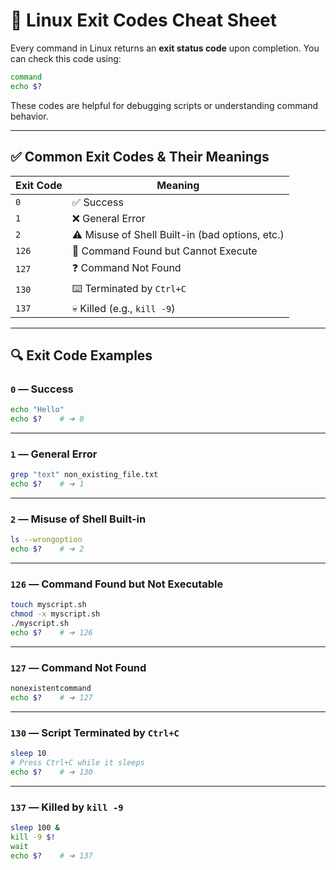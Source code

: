 # 🧾 Linux Exit Codes Cheat Sheet

Every command in Linux returns an **exit status code** upon completion. You can check this code using:

```bash
command
echo $?
```

These codes are helpful for debugging scripts or understanding command behavior.

---

## ✅ Common Exit Codes & Their Meanings

| Exit Code | Meaning                                         |
| --------- | ----------------------------------------------- |
| `0`       | ✅ Success                                       |
| `1`       | ❌ General Error                                 |
| `2`       | ⚠️ Misuse of Shell Built-in (bad options, etc.) |
| `126`     | 🚫 Command Found but Cannot Execute             |
| `127`     | ❓ Command Not Found                             |
| `130`     | ⌨️ Terminated by `Ctrl+C`                       |
| `137`     | 💀 Killed (e.g., `kill -9`)                     |

---

## 🔍 Exit Code Examples

### `0` — Success

```bash
echo "Hello"
echo $?    # ➜ 0
```

---

### `1` — General Error

```bash
grep "text" non_existing_file.txt
echo $?    # ➜ 1
```

---

### `2` — Misuse of Shell Built-in

```bash
ls --wrongoption
echo $?    # ➜ 2
```

---

### `126` — Command Found but Not Executable

```bash
touch myscript.sh
chmod -x myscript.sh
./myscript.sh
echo $?    # ➜ 126
```

---

### `127` — Command Not Found

```bash
nonexistentcommand
echo $?    # ➜ 127
```

---

### `130` — Script Terminated by `Ctrl+C`

```bash
sleep 10
# Press Ctrl+C while it sleeps
echo $?    # ➜ 130
```

---

### `137` — Killed by `kill -9`

```bash
sleep 100 &
kill -9 $!
wait
echo $?    # ➜ 137
```

